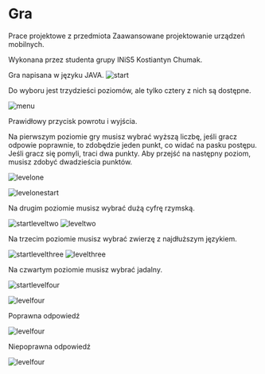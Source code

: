 
# Gra


Prace projektowe z przedmiota Zaawansowane projektowanie urządzeń mobilnych.


Wykonana przez studenta grupy INiS5 Kostiantyn Chumak.

Gra napisana w języku JAVA. 
![start](https://cdn1.savepice.ru/uploads/2020/12/30/b06331fbfbe563f2d3c9b18c82641e4e-full.png)

Do wyboru jest trzydzieści poziomów, ale tylko cztery z nich są dostępne.

![menu](https://cdn1.savepice.ru/uploads/2020/12/30/c16f53f6314fac59a84d9498d2f0227d-full.png)

Prawidłowy przycisk powrotu i wyjścia.

Na pierwszym poziomie gry musisz wybrać wyższą liczbę, jeśli gracz odpowie poprawnie, to zdobędzie jeden punkt, co widać na pasku postępu. Jeśli gracz się pomyli, traci dwa punkty. Aby przejść na następny poziom, musisz zdobyć dwadzieścia punktów.

![levelone](https://cdn1.savepice.ru/uploads/2020/12/30/e84036aacaa2650555c3a14f3caf8a93-full.png)

![levelonestart](https://cdn1.savepice.ru/uploads/2020/12/30/ff3547b69baacc025c6abd004cac2cc7-full.png)

Na drugim poziomie musisz wybrać dużą cyfrę rzymską.

![startleveltwo](https://cdn1.savepice.ru/uploads/2020/12/30/8621a9b708d591a7794100bb14e23a44-full.png)
![leveltwo](https://cdn1.savepice.ru/uploads/2020/12/30/c0825908c3e9e5be5309bf0e521dd6be-full.png)

Na trzecim poziomie musisz wybrać zwierzę z najdłuższym językiem.

![startlevelthree](https://cdn1.savepice.ru/uploads/2020/12/30/f0fbe0c9a9568d171def3d751283244e-full.png)
![levelthree](https://cdn1.savepice.ru/uploads/2020/12/30/16c752e561ebb282c0383541374f626b-full.png)

Na czwartym poziomie musisz wybrać jadalny.

![startlevelfour](https://cdn1.savepice.ru/uploads/2020/12/30/6153aacfbd665962add9281ca4e029da-full.png)

![levelfour](https://cdn1.savepice.ru/uploads/2020/12/30/fcfbe1e2912565d82103d2fb471df059-full.png)


Poprawna odpowiedź


![levelfour](https://cdn1.savepice.ru/uploads/2021/1/12/8edc4e0b9859fefcc5ffc17aee4b25d4-full.png)


Niepoprawna odpowiedź


![levelfour](https://cdn1.savepice.ru/uploads/2021/1/12/fc02cae3d1bafa956565b04f930c1fbd-full.png)

